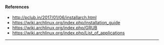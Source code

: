 #### References
* http://pclub.in/2017/01/06/installarch.html
* https://wiki.archlinux.org/index.php/installation_guide
* https://wiki.archlinux.org/index.php/GRUB
* https://wiki.archlinux.org/index.php/List_of_applications
---
